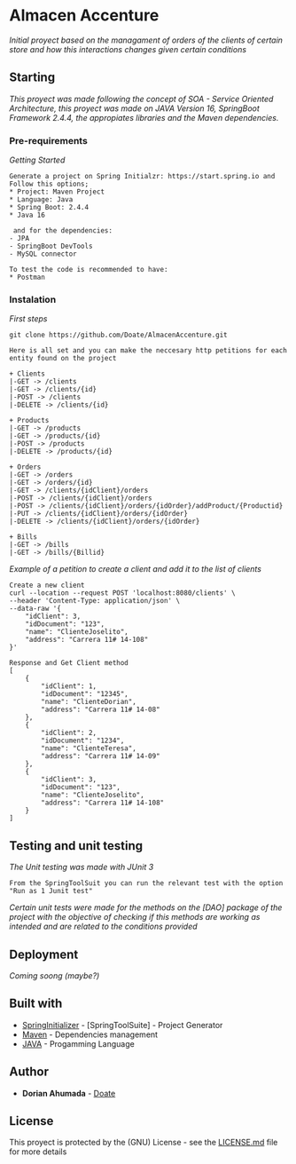 # Almacen Accenture

_Initial proyect based on the managament of orders of the clients of certain store and how this interactions changes given certain conditions_

## Starting

_This proyect was made following the concept 
of SOA - Service Oriented Architecture, this proyect was made on JAVA Version 16, SpringBoot Framework 2.4.4, the appropiates libraries and the Maven dependencies._

### Pre-requirements 

_Getting Started_

```
Generate a project on Spring Initialzr: https://start.spring.io and Follow this options;
* Project: Maven Project
* Language: Java
* Spring Boot: 2.4.4
* Java 16 

 and for the dependencies:
- JPA
- SpringBoot DevTools
- MySQL connector

To test the code is recommended to have:
* Postman
```

### Instalation

_First steps_

```
git clone https://github.com/Doate/AlmacenAccenture.git
```

```
Here is all set and you can make the neccesary http petitions for each entity found on the project

+ Clients
|-GET -> /clients
|-GET -> /clients/{id}
|-POST -> /clients
|-DELETE -> /clients/{id}

+ Products
|-GET -> /products
|-GET -> /products/{id}
|-POST -> /products
|-DELETE -> /products/{id}

+ Orders
|-GET -> /orders
|-GET -> /orders/{id}
|-GET -> /clients/{idClient}/orders
|-POST -> /clients/{idClient}/orders
|-POST -> /clients/{idClient}/orders/{idOrder}/addProduct/{Productid}
|-PUT -> /clients/{idClient}/orders/{idOrder}
|-DELETE -> /clients/{idClient}/orders/{idOrder}

+ Bills
|-GET -> /bills
|-GET -> /bills/{Billid}
```

_Example of a petition to create a client and
add it to the list of clients_
```
Create a new client
curl --location --request POST 'localhost:8080/clients' \
--header 'Content-Type: application/json' \
--data-raw '{
    "idClient": 3,
    "idDocument": "123",
    "name": "ClienteJoselito",
    "address": "Carrera 11# 14-108"
}'

Response and Get Client method
[
    {
        "idClient": 1,
        "idDocument": "12345",
        "name": "ClienteDorian",
        "address": "Carrera 11# 14-08"
    },
    {
        "idClient": 2,
        "idDocument": "1234",
        "name": "ClienteTeresa",
        "address": "Carrera 11# 14-09"
    },
    {
        "idClient": 3,
        "idDocument": "123",
        "name": "ClienteJoselito",
        "address": "Carrera 11# 14-108"
    }
]
```

## Testing and unit testing
_The Unit testing was made with JUnit 3_

```
From the SpringToolSuit you can run the relevant test with the option "Run as 1 Junit test"
```
_Certain unit tests were made for the methods on the [DAO] package of the project with the objective of checking if this methods are working as intended and are related to the conditions provided_


## Deployment

_Coming soong (maybe?)_

## Built with


* [SpringInitializer](https://start.spring.io/) - [SpringToolSuite] - Project Generator
* [Maven](https://maven.apache.org/) - Dependencies management
* [JAVA](https://docs.oracle.com/en/java/) - Progamming Language


## Author

* **Dorian Ahumada** - [Doate](https://github.com/Doate)

## License

This proyect is protected by the  (GNU) License - see the [LICENSE.md](LICENSE.md) file for more details


